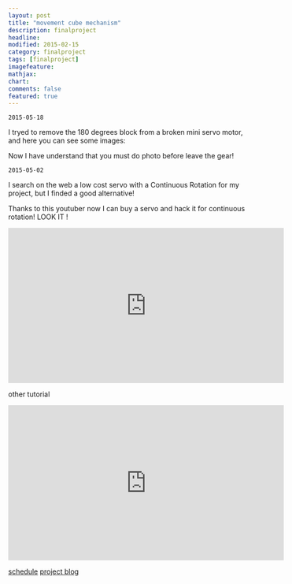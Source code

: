 ```yaml
---
layout: post
title: "movement cube mechanism"
description: finalproject
headline: 
modified: 2015-02-15
category: finalproject
tags: [finalproject]
imagefeature: 
mathjax: 
chart: 
comments: false
featured: true
---
```




	2015-05-18

I tryed to remove the 180 degrees block from a broken mini servo motor, and here you can see some images:



Now I have understand that you must do photo before leave the gear!

	2015-05-02

I search on the web a low cost servo with a Continuous Rotation for my project, but I finded a good alternative!

Thanks to this youtuber now I can buy a servo and hack it for continuous rotation!
LOOK IT !

<iframe width="560" height="315" src="https://www.youtube.com/embed/6G1nHfvl4aI" frameborder="0" ></iframe>

other tutorial

<iframe width="560" height="315" src="https://www.youtube.com/embed/6G1nHfvl4aI" frameborder="0" allowfullscreen></iframe>


<a href="{{ site.url }}/finalproject/schedule/"><span class="tiny button success ">schedule</span></a>
<a href="{{ site.url }}/final_project/"><span class="tiny button success ">project blog</span></a>